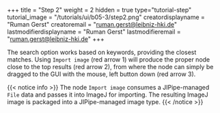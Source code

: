 +++
title = "Step 2"
weight = 2
hidden = true
type="tutorial-step"
tutorial_image = "/tutorials/ui/b05-3/step2.png"
creatordisplayname = "Ruman Gerst"
creatoremail = "ruman.gerst@leibniz-hki.de"
lastmodifierdisplayname = "Ruman Gerst"
lastmodifieremail = "ruman.gerst@leibniz-hki.de"
+++

The search option works based on keywords, providing the closest matches. Using `Import image` (red arrow 1) will produce the proper node close to the top results (red arrow 2), from where the node can simply be dragged to the GUI with the mouse, left button down (red arrow 3). 

{{< notice info >}}
The node `Import image` consumes a JIPipe-managed `File` data and passes it into ImageJ for importing. The resulting ImageJ image is packaged into a JIPipe-managed image type.
{{< /notice >}}